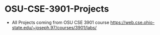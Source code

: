 # OSU-CSE-3901-Projects

- All Projects coming from OSU CSE 3901 course
  https://web.cse.ohio-state.edu/~joseph.97/courses/3901/labs/
